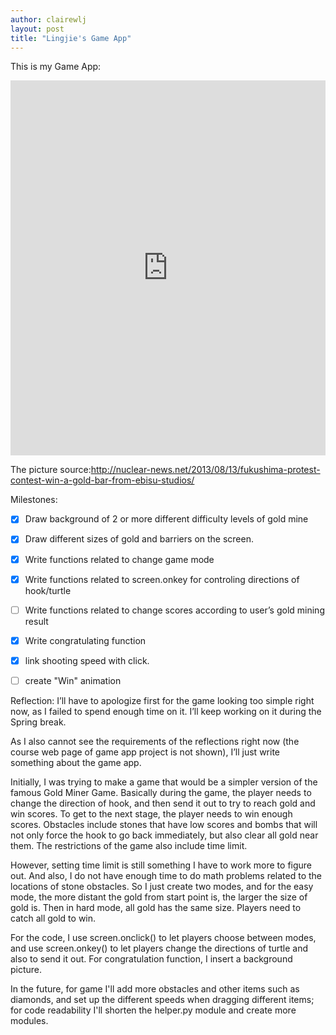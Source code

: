 ```yaml
---
author: clairewlj
layout: post
title: "Lingjie's Game App"
---
```


This is my Game App:
<iframe src="https://trinket.io/embed/python/622f893d28" width="100%" height="600" frameborder="0" marginwidth="0" marginheight="0" allowfullscreen></iframe>

The picture source:http://nuclear-news.net/2013/08/13/fukushima-protest-contest-win-a-gold-bar-from-ebisu-studios/

Milestones:
 - [x] Draw background of 2 or more different difficulty levels of gold mine
 - [x] Draw different sizes of gold and barriers on the screen.
 - [x] Write functions related to change game mode
 - [x] Write functions related to screen.onkey for controling directions of hook/turtle 
 - [ ] Write functions related to change scores according to user’s gold mining result
 - [x] Write congratulating function
 - [x] link shooting speed with click. 
 - [ ] create "Win" animation
 

Reflection:
I’ll have to apologize first for the game looking too simple right now, as I failed to spend enough time on it. I’ll keep working on it during the Spring break.

As I also cannot see the requirements of the reflections right now (the course web page of game app project is not shown), I’ll just write something about the game app.

Initially, I was trying to make a game that would be a simpler version of the famous Gold Miner Game. Basically during the game, the player needs to change the direction of hook, and then send it out to try to reach gold and win scores. To get to the next stage, the player needs to win enough scores. Obstacles include stones that have low scores and bombs that will not only force the hook to go back immediately, but also clear all gold near them. The restrictions of the game also include time limit.

However, setting time limit is still something I have to work more to figure out. And also, I do not have enough time to do math problems related to the locations of stone obstacles. So I just create two modes, and for the easy mode, the more distant the gold from start point is, the larger the size of gold is. Then in hard mode, all gold has the same size. Players need to catch all gold to win.

For the code, I use screen.onclick() to let players choose between modes, and use screen.onkey() to let players change the directions of turtle and also to send it out. For congratulation function, I insert a background picture.

In the future, for game I'll add more obstacles and other items such as diamonds, and set up the different speeds when dragging different items; for code readability I'll shorten the helper.py module and create more modules.
